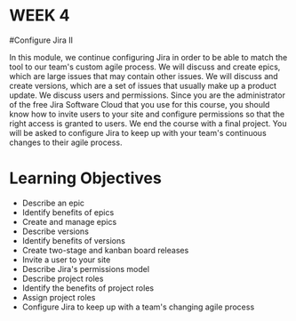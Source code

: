 # WEEK 4

#Configure Jira II

In this module, we continue configuring Jira in order to be able to match the tool to our team's custom agile process. We will discuss and create epics, which are large issues that may contain other issues. We will discuss and create versions, which are a set of issues that usually make up a product update. We discuss users and permissions. Since you are the administrator of the free Jira Software Cloud that you use for this course, you should know how to invite users to your site and configure permissions so that the right access is granted to users. We end the course with a final project. You will be asked to configure Jira to keep up with your team's continuous changes to their agile process.


# Learning Objectives
- Describe an epic
- Identify benefits of epics
- Create and manage epics
- Describe versions
- Identify benefits of versions
- Create two-stage and kanban board releases
- Invite a user to your site
- Describe Jira's permissions model
- Describe project roles
- Identify the benefits of project roles
- Assign project roles
- Configure Jira to keep up with a team's changing agile process
